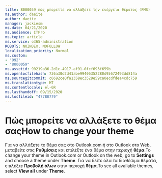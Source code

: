 ```yaml
---
title: 8000059 πώς μπορείτε να αλλάξετε την ενέργεια θέματος (FMS)
ms.author: daeite
author: daeite
manager: jackiesm
ms.date: 04/21/2020
ms.audience: ITPro
ms.topic: article
ms.service: o365-administration
ROBOTS: NOINDEX, NOFOLLOW
localization_priority: Normal
ms.custom:
- "992"
- "8000059"
ms.assetid: 90219a36-2d1c-4917-af91-0fcf693f659b
ms.openlocfilehash: 736a30d2d41abe99406352280d95672493dd814a
ms.sourcegitcommit: c6692ce0fa1358ec3529e59ca0ecdfdea4cdc759
ms.translationtype: MT
ms.contentlocale: el-GR
ms.lasthandoff: 09/15/2020
ms.locfileid: "47780779"
---
```

# <a name="how-to-change-your-theme"></a><span data-ttu-id="b1779-102">Πώς μπορείτε να αλλάξετε το θέμα σας</span><span class="sxs-lookup"><span data-stu-id="b1779-102">How to change your theme</span></span>

<span data-ttu-id="b1779-103">Για να αλλάξετε το θέμα σας στο Outlook.com ή στο Outlook στο Web, μεταβείτε στις **Ρυθμίσεις** και επιλέξτε ένα θέμα στην περιοχή **θέμα**.</span><span class="sxs-lookup"><span data-stu-id="b1779-103">To change your theme in Outlook.com or Outlook on the web, go to **Settings** and choose a theme under **Theme**.</span></span> <span data-ttu-id="b1779-104">Για να δείτε όλα τα διαθέσιμα θέματα, επιλέξτε **Προβολή όλων** στην περιοχή **θέμα**.</span><span class="sxs-lookup"><span data-stu-id="b1779-104">To see all available themes, select **View all** under **Theme**.</span></span>
  
